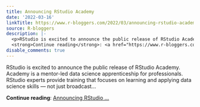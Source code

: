 ```yaml
---
title: Announcing RStudio Academy
date: '2022-03-16'
linkTitle: https://www.r-bloggers.com/2022/03/announcing-rstudio-academy/
source: R-bloggers
description: |-
  <p>RStudio is excited to announce the public release of RStudio Academy. Academy is a mentor-led data science apprenticeship for professionals. RStudio experts provide training that focuses on learning and applying data science skills — not just broadcast...</p>
  <strong>Continue reading</strong>: <a href="https://www.r-bloggers.com/2022/03/announcing-rstudio-academy/">Announcing RStudio ...
disable_comments: true
---
```

<p>RStudio is excited to announce the public release of RStudio Academy. Academy is a mentor-led data science apprenticeship for professionals. RStudio experts provide training that focuses on learning and applying data science skills — not just broadcast...</p>
<strong>Continue reading</strong>: <a href="https://www.r-bloggers.com/2022/03/announcing-rstudio-academy/">Announcing RStudio ...